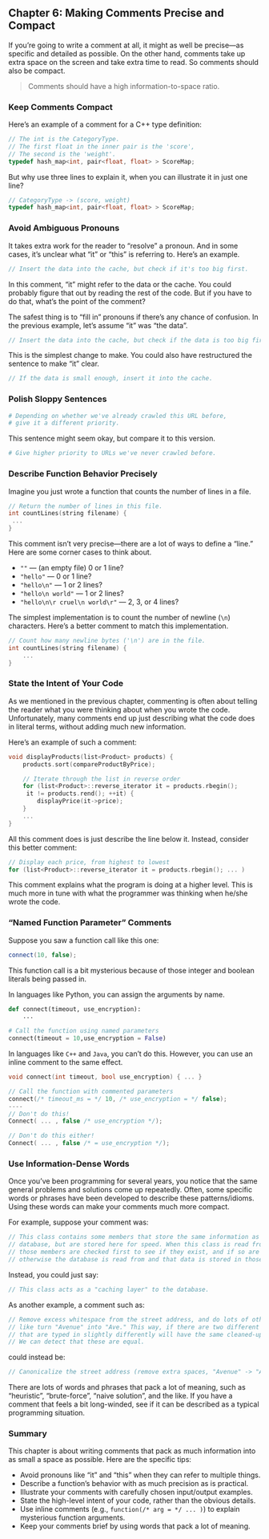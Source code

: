 ## Chapter 6: Making Comments Precise and Compact

If you’re going to write a comment at all, it might as well be precise—as specific and detailed as possible. On the other hand, comments take up extra space on the screen and take extra time to read. So comments should also be compact.

> Comments should have a high information-to-space ratio.

### Keep Comments Compact

Here’s an example of a comment for a C++ type definition:

```cpp
// The int is the CategoryType.
// The first float in the inner pair is the 'score',
// The second is the 'weight'.
typedef hash_map<int, pair<float, float> > ScoreMap;
```

But why use three lines to explain it, when you can illustrate it in just one line?

```cpp
// CategoryType -> (score, weight)
typedef hash_map<int, pair<float, float> > ScoreMap;
```

### Avoid Ambiguous Pronouns

It takes extra work for the reader to “resolve” a pronoun. And in some cases, it’s unclear what “it” or “this” is referring to. Here’s an example.

```cpp
// Insert the data into the cache, but check if it's too big first.
```

In this comment, “it” might refer to the data or the cache. You could probably figure that out by reading the rest of the code. But if you have to do that, what’s the point of the comment?

The safest thing is to “fill in” pronouns if there’s any chance of confusion. In the previous example, let’s assume “it” was “the data”.

```cpp
// Insert the data into the cache, but check if the data is too big first.
```

This is the simplest change to make. You could also have restructured the sentence to make “it” clear.

```cpp
// If the data is small enough, insert it into the cache.
```

### Polish Sloppy Sentences

```py
# Depending on whether we've already crawled this URL before, 
# give it a different priority.
```

This sentence might seem okay, but compare it to this version.

```py
# Give higher priority to URLs we've never crawled before.
```

### Describe Function Behavior Precisely

Imagine you just wrote a function that counts the number of lines in a file.

```cpp
// Return the number of lines in this file.
int countLines(string filename) {
 ... 
}
```

This comment isn’t very precise—there are a lot of ways to define a “line.” Here are some corner cases to think about.

- `""` — (an empty file) 0 or 1 line?
- `"hello"` — 0 or 1 line?
- `"hello\n"` — 1 or 2 lines?
- `"hello\n world"` — 1 or 2 lines?
- `"hello\n\r cruel\n world\r"` — 2, 3, or 4 lines?

The simplest implementation is to count the number of newline (`\n`) characters. Here’s a better comment to match this implementation.

```cpp
// Count how many newline bytes ('\n') are in the file.
int countLines(string filename) { 
    ... 
}
```

### State the Intent of Your Code

As we mentioned in the previous chapter, commenting is often about telling the reader what you were thinking about when you wrote the code. Unfortunately, many comments end up just describing what the code does in literal terms, without adding much new information.

Here’s an example of such a comment:

```cpp
void displayProducts(list<Product> products) {
    products.sort(compareProductByPrice);

    // Iterate through the list in reverse order
    for (list<Product>::reverse_iterator it = products.rbegin();
     it != products.rend(); ++it) {
        displayPrice(it->price);
    }
    ...
}
```

All this comment does is just describe the line below it. Instead, consider this better comment:

```cpp
// Display each price, from highest to lowest
for (list<Product>::reverse_iterator it = products.rbegin(); ... )
```

This comment explains what the program is doing at a higher level. This is much more in tune with what the programmer was thinking when he/she wrote the code.

### “Named Function Parameter” Comments

Suppose you saw a function call like this one:

```cpp
connect(10, false);
```

This function call is a bit mysterious because of those integer and boolean literals being passed in.

In languages like Python, you can assign the arguments by name.

```py
def connect(timeout, use_encryption):
    ...

# Call the function using named parameters
connect(timeout = 10,use_encryption = False)
```

In languages like `C++` and `Java`, you can’t do this. However, you can use an inline comment to the same effect.

```c
void connect(int timeout, bool use_encryption) { ... }

// Call the function with commented parameters
connect(/* timeout_ms = */ 10, /* use_encryption = */ false);
----
// Don't do this!
Connect( ... , false /* use_encryption */);

// Don't do this either!
Connect( ... , false /* = use_encryption */);
```

### Use Information-Dense Words

Once you’ve been programming for several years, you notice that the same general problems and solutions come up repeatedly. Often, some specific words or phrases have been developed to describe these patterns/idioms. Using these words can make your comments much more compact.

For example, suppose your comment was:

```cpp
// This class contains some members that store the same information as in the
// database, but are stored here for speed. When this class is read from later, 
// those members are checked first to see if they exist, and if so are returned; 
// otherwise the database is read from and that data is stored in those fields for next time.
```

Instead, you could just say:

```php
// This class acts as a "caching layer" to the database.
```

As another example, a comment such as:

```cpp
// Remove excess whitespace from the street address, and do lots of other cleanup
// like turn "Avenue" into "Ave." This way, if there are two different street addresses
// that are typed in slightly differently will have the same cleaned-up version and
// We can detect that these are equal.
```

could instead be:

```c
// Canonicalize the street address (remove extra spaces, "Avenue" -> "Ave.", etc.)
```

There are lots of words and phrases that pack a lot of meaning, such as “heuristic”, “brute-force”, “naive solution”, and the like. If you have a comment that feels a bit long-winded, see if it can be described as a typical programming situation.

### Summary

This chapter is about writing comments that pack as much information into as small a space as possible. Here are the specific tips:

* Avoid pronouns like “it” and “this” when they can refer to multiple things.
* Describe a function’s behavior with as much precision as is practical.
* Illustrate your comments with carefully chosen input/output examples.
* State the high-level intent of your code, rather than the obvious details.
* Use inline comments (e.g., `function(/* arg = */ ... )`) to explain mysterious function arguments.
* Keep your comments brief by using words that pack a lot of meaning.